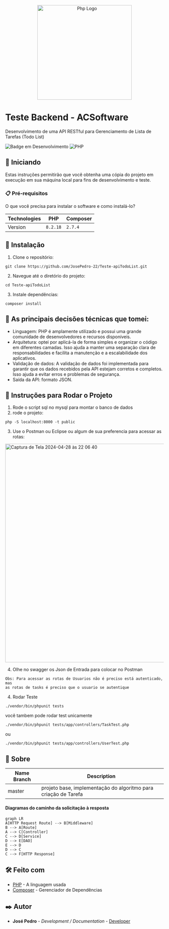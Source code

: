 <p align="center">
  <a href="https://www.php.net/" target="_blank"><img src="https://www.php.net/images/logos/new-php-logo.svg" width="300" alt="Php Logo"></a>
</p>

# Teste Backend - ACSoftware

Desenvolvimento de uma API RESTful para Gerenciamento de Lista de Tarefas (Todo List)

![Badge em Desenvolvimento](http://img.shields.io/static/v1?label=STATUS&message=EM%20DESENVOLVIMENTO&color=GREEN&style=for-the-badge)
![PHP](https://img.shields.io/badge/php-%23777BB4.svg?style=for-the-badge&logo=php&logoColor=white)

## 🚀 Iniciando

Estas instruções permitirão que você obtenha uma cópia do projeto em execução em sua máquina local para fins de desenvolvimento e teste.

### 📋 Pré-requisitos

O que você precisa para instalar o software e como instalá-lo?

|Technologies    |PHP                            |Composer                     |
|----------------|-------------------------------|-----------------------------|
|Version         |`8.2.18`                        |`2.7.4`                      |

## 🔧 Instalação

1. Clone o repositório:
```
git clone https://github.com/JosePedro-22/Teste-apiTodoList.git
```
2. Navegue até o diretório do projeto:
```
cd Teste-apiTodoList
```
3. Instale dependências:
```
composer install
```

## 🎲 As principais decisões técnicas que tomei:

* Linguagem: PHP é amplamente utilizado e possui uma grande comunidade de desenvolvedores e recursos disponíveis.
* Arquitetura: optei por aplicá-la de forma simples e organizar o código em diferentes camadas. Isso ajuda a manter uma separação clara de responsabilidades e facilita a manutenção e a escalabilidade dos aplicativos.
* Validação de dados: A validação de dados foi implementada para garantir que os dados recebidos pela API estejam corretos e completos. Isso ajuda a evitar erros e problemas de segurança.
* Saída da API: formato JSON.

## 🔧 Instruções para Rodar o Projeto
1. Rode o script sql no mysql para montar o banco de dados 
2. rode o projeto:
```
php -S localhost:8000 -t public
```
3. Use o Postman ou Eclipse ou algum de sua preferencia para acessar as rotas:

<img width="693" alt="Captura de Tela 2024-04-28 às 22 06 40" src="https://github.com/JosePedro-22/Teste-apiTodoList/assets/63018518/6cd34e21-df21-4947-9a29-2fc81e9321e4">

4. Olhe no swagger os Json de Entrada para colocar no Postman
```
Obs: Para acessar as rotas de Usuarios não é preciso está autenticado, mas
as rotas de tasks é preciso que o usuario se autentique
```
4. Rodar Teste
```
./vendor/bin/phpunit tests
```
você tambem pode rodar test unicamente
```
./vendor/bin/phpunit tests/app/controllers/TaskTest.php
```
ou

```
./vendor/bin/phpunit tests/app/controllers/UserTest.php
```
## 🎲 Sobre

|Name Branch     |Description                                                  |
|----------------|-------------------------------------------------------------|
|master          |projeto base, implementação do algoritmo para criação de Tarefa|

#### Diagramas do caminho da solicitação à resposta
```mermaid
graph LR
A[HTTP Request Route] --> B[Middleware]
B --> A[Route]
A --> C[Controller]
C --> D[Service]
D --> E[DAO]
E --> D
D --> C
C --> F[HTTP Response]

```

## 🛠️ Feito com

* [PHP](https://www.php.net/) - A linguagem usada
* [Composer](https://getcomposer.org/) - Gerenciador de Dependências

## ✒️ Autor

* **José Pedro** - *Development / Documentation* - [Developer](https://www.linkedin.com/in/josepedro-sm/)
